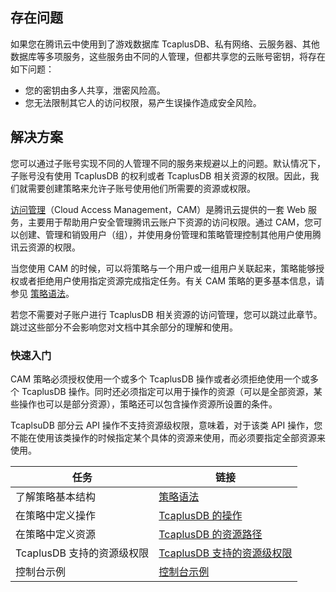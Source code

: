 
## 存在问题
如果您在腾讯云中使用到了游戏数据库 TcaplusDB、私有网络、云服务器、其他数据库等多项服务，这些服务由不同的人管理，但都共享您的云账号密钥，将存在如下问题：
- 您的密钥由多人共享，泄密风险高。
- 您无法限制其它人的访问权限，易产生误操作造成安全风险。

## 解决方案
您可以通过子账号实现不同的人管理不同的服务来规避以上的问题。默认情况下，子账号没有使用 TcaplusDB 的权利或者 TcaplusDB 相关资源的权限。因此，我们就需要创建策略来允许子账号使用他们所需要的资源或权限。

[访问管理](https://cloud.tencent.com/document/product/598/10583)（Cloud Access Management，CAM）是腾讯云提供的一套 Web 服务，主要用于帮助用户安全管理腾讯云账户下资源的访问权限。通过 CAM，您可以创建、管理和销毁用户（组），并使用身份管理和策略管理控制其他用户使用腾讯云资源的权限。

当您使用 CAM 的时候，可以将策略与一个用户或一组用户关联起来，策略能够授权或者拒绝用户使用指定资源完成指定任务。有关 CAM 策略的更多基本信息，请参见 [策略语法](https://cloud.tencent.com/document/product/598/10603)。

若您不需要对子账户进行 TcaplusDB 相关资源的访问管理，您可以跳过此章节。跳过这些部分不会影响您对文档中其余部分的理解和使用。

### 快速入门
CAM 策略必须授权使用一个或多个 TcaplusDB 操作或者必须拒绝使用一个或多个 TcaplusDB 操作。同时还必须指定可以用于操作的资源（可以是全部资源，某些操作也可以是部分资源），策略还可以包含操作资源所设置的条件。

TcaplsuDB 部分云 API 操作不支持资源级权限，意味着，对于该类 API 操作，您不能在使用该类操作的时候指定某个具体的资源来使用，而必须要指定全部资源来使用。


| 任务                       | 链接                                                         |
| -------------------------- | ------------------------------------------------------------ |
| 了解策略基本结构           | [策略语法](https://cloud.tencent.com/document/product/596/42903#clyf) |
| 在策略中定义操作           | [TcaplusDB 的操作](https://cloud.tencent.com/document/product/596/42903#cz) |
| 在策略中定义资源           | [TcaplusDB 的资源路径](https://cloud.tencent.com/document/product/596/42903#zylj) |
| TcaplusDB 支持的资源级权限 | [TcaplusDB 支持的资源级权限](https://cloud.tencent.com/document/product/596/42904) |
| 控制台示例                 | [控制台示例](https://cloud.tencent.com/document/product/596/42905) |

